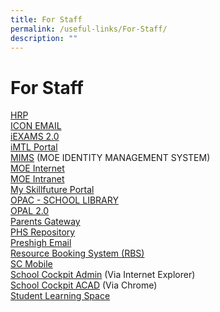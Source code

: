 ```yaml
---
title: For Staff
permalink: /useful-links/For-Staff/
description: ""
---
```

# **For Staff**

[HRP](https://www.hrp.gov.sg/hrp/#/)  
[ICON EMAIL](http://icon.moe.edu.sg/)  
[iEXAMS 2.0](https://iexams.seab.gov.sg/iexams2/)  
[iMTL Portal](https://imtl.moe.edu.sg/)  
[MIMS](https://portal.mims.moe.gov.sg/) (MOE IDENTITY MANAGEMENT SYSTEM)  
[MOE Internet](https://moe.gov.sg/)  
[MOE Intranet](https://intranet.moe.gov.sg/)  
[My Skillfuture Portal](https://www.myskillsfuture.sg/content/portal/en/index.html)  
[OPAC - SCHOOL LIBRARY](https://schoolibrary.moe.edu.sg/presbyterianhigh/)  
[OPAL 2.0](https://www.opal2.moe.edu.sg/app/learner)  
[Parents Gateway](https://pg.moe.edu.sg/)  
[PHS Repository](https://sites.google.com/a/preshigh.edu.sg/phs-repository/)  
[Preshigh Email](http://mail.preshigh.edu.sg/)  
[Resource Booking System (RBS)](https://rbs.avero-tech.com/)  
[SC Mobile](https://scmobile.moe.edu.sg/login)  
[School Cockpit Admin](https://schoolcockpit.moe.gov.sg/) (Via Internet Explorer)  
[School Cockpit ACAD](https://schoolcockpit.moe.gov.sg/academic) (Via Chrome)  
[Student Learning Space](https://vle.learning.moe.edu.sg/login)